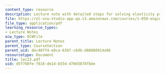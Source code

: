 ```yaml
---
content_type: resource
description: Lecture note with detailed steps for solving elasticity problems.
file: https://ol-ocw-studio-app-qa.s3.amazonaws.com/courses/1-050-engineering-mechanics-i-fall-2007/d5f760fef818de14b55dd70d3878fbbe_lec23.pdf
file_type: application/pdf
learning_resource_types:
- Lecture Notes
ocw_type: OCWFile
parent_title: Lecture Notes
parent_type: CourseSection
parent_uid: dec40ff4-e8ca-636f-c6db-d88880914a96
resourcetype: Document
title: lec23.pdf
uid: d5f760fe-f818-de14-b55d-d70d3878fbbe
---
```

